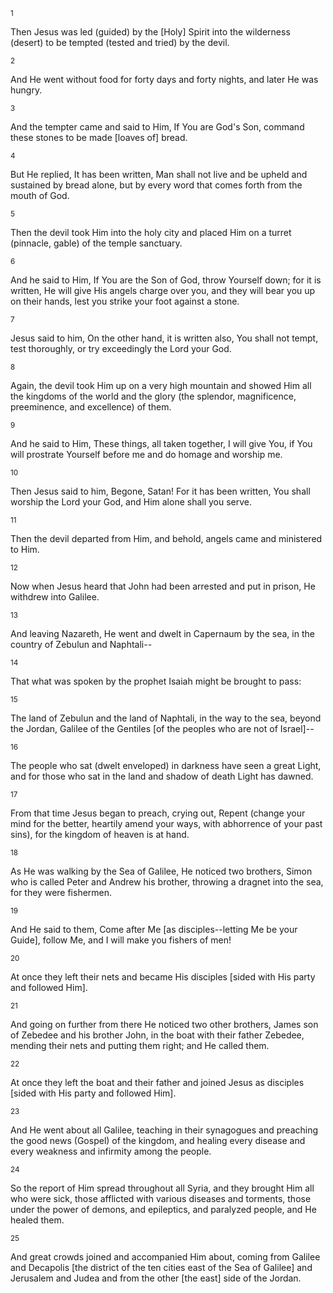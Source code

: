 <sup>1</sup> 

Then Jesus was led (guided) by the [Holy] Spirit into the wilderness (desert) to be tempted (tested and tried) by the devil. 

<sup>2</sup> 

And He went without food for forty days and forty nights, and later He was hungry. 

<sup>3</sup> 

And the tempter came and said to Him, If You are God's Son, command these stones to be made [loaves of] bread. 

<sup>4</sup> 

But He replied, It has been written, Man shall not live and be upheld and sustained by bread alone, but by every word that comes forth from the mouth of God. 

<sup>5</sup> 

Then the devil took Him into the holy city and placed Him on a turret (pinnacle, gable) of the temple sanctuary. 

<sup>6</sup> 

And he said to Him, If You are the Son of God, throw Yourself down; for it is written, He will give His angels charge over you, and they will bear you up on their hands, lest you strike your foot against a stone. 

<sup>7</sup> 

Jesus said to him, On the other hand, it is written also, You shall not tempt, test thoroughly, or try exceedingly the Lord your God. 

<sup>8</sup> 

Again, the devil took Him up on a very high mountain and showed Him all the kingdoms of the world and the glory (the splendor, magnificence, preeminence, and excellence) of them. 

<sup>9</sup> 

And he said to Him, These things, all taken together, I will give You, if You will prostrate Yourself before me and do homage and worship me. 

<sup>10</sup> 

Then Jesus said to him, Begone, Satan! For it has been written, You shall worship the Lord your God, and Him alone shall you serve. 

<sup>11</sup> 

Then the devil departed from Him, and behold, angels came and ministered to Him. 

<sup>12</sup> 

Now when Jesus heard that John had been arrested and put in prison, He withdrew into Galilee. 

<sup>13</sup> 

And leaving Nazareth, He went and dwelt in Capernaum by the sea, in the country of Zebulun and Naphtali-- 

<sup>14</sup> 

That what was spoken by the prophet Isaiah might be brought to pass: 

<sup>15</sup> 

The land of Zebulun and the land of Naphtali, in the way to the sea, beyond the Jordan, Galilee of the Gentiles [of the peoples who are not of Israel]-- 

<sup>16</sup> 

The people who sat (dwelt enveloped) in darkness have seen a great Light, and for those who sat in the land and shadow of death Light has dawned. 

<sup>17</sup> 

From that time Jesus began to preach, crying out, Repent (change your mind for the better, heartily amend your ways, with abhorrence of your past sins), for the kingdom of heaven is at hand. 

<sup>18</sup> 

As He was walking by the Sea of Galilee, He noticed two brothers, Simon who is called Peter and Andrew his brother, throwing a dragnet into the sea, for they were fishermen. 

<sup>19</sup> 

And He said to them, Come after Me [as disciples--letting Me be your Guide], follow Me, and I will make you fishers of men! 

<sup>20</sup> 

At once they left their nets and became His disciples [sided with His party and followed Him]. 

<sup>21</sup> 

And going on further from there He noticed two other brothers, James son of Zebedee and his brother John, in the boat with their father Zebedee, mending their nets and putting them right; and He called them. 

<sup>22</sup> 

At once they left the boat and their father and joined Jesus as disciples [sided with His party and followed Him]. 

<sup>23</sup> 

And He went about all Galilee, teaching in their synagogues and preaching the good news (Gospel) of the kingdom, and healing every disease and every weakness and infirmity among the people. 

<sup>24</sup> 

So the report of Him spread throughout all Syria, and they brought Him all who were sick, those afflicted with various diseases and torments, those under the power of demons, and epileptics, and paralyzed people, and He healed them. 

<sup>25</sup> 

And great crowds joined and accompanied Him about, coming from Galilee and Decapolis [the district of the ten cities east of the Sea of Galilee] and Jerusalem and Judea and from the other [the east] side of the Jordan.